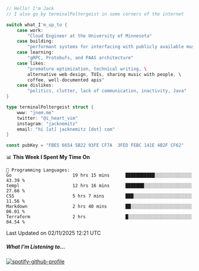```go
// Hello! I'm Jack
// I also go by terminalPoltergeist in some corners of the internet

switch what_I'm_up_to {
    case work:
        "Cloud Engineer at the University of Minnesota"
    case building:
        "performant systems for interfacing with publicly available music datasets"
    case learning:
        "gRPC, Protobufs, and PAAS architecture"
    case likes:
        "premature optimization, technical writing, \
        alternative web-design, TUIs, sharing music with people, \
        coffee, well-documented apis"
    case dislikes:
        "politics, clutter, lack of communication, inactivity, Java"
}

type terminalPoltergeist struct {
    www: "jnem.me"
    twitter: "@i_heart_vim"
    instagram: "jacknemitz"
    email: "hi [at] jacknemitz [dot] com"
}

const pubKey = "FBE5 6654 5B22 93FE CF7A  3FED FEBC 141E 4B2F CF62"
```

<!--START_SECTION:waka-->
📊 **This Week I Spent My Time On** 

```text
💬 Programming Languages: 
Go                       19 hrs 15 mins      ███████████░░░░░░░░░░░░░░   43.39 % 
templ                    12 hrs 16 mins      ███████░░░░░░░░░░░░░░░░░░   27.66 % 
CSS                      5 hrs 7 mins        ███░░░░░░░░░░░░░░░░░░░░░░   11.56 % 
Markdown                 2 hrs 40 mins       ██░░░░░░░░░░░░░░░░░░░░░░░   06.01 % 
Terraform                2 hrs               █░░░░░░░░░░░░░░░░░░░░░░░░   04.54 % 
```


 Last Updated on 02/11/2025 12:21 UTC
<!--END_SECTION:waka-->

##### What I'm Listening to...

[![spotify-github-profile](https://jnem.me/listening-item?maxAge=2592000)](https://jnem.me/listening)
